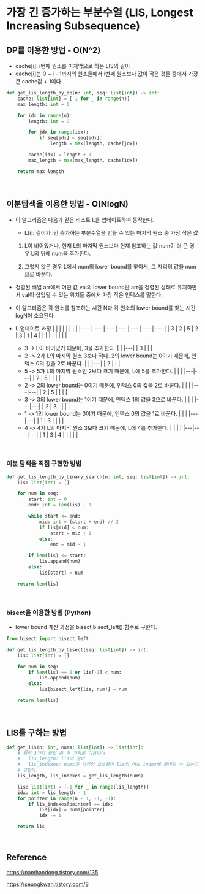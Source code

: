 # 가장 긴 증가하는 부분수열 (LIS, Longest Increasing Subsequence)

## DP를 이용한 방법 - O(N^2)

-   cache[i]: i번째 원소를 마지막으로 하는 LIS의 길이
-   cache[i]는 0 ~ i - 1까지의 원소들에서 i번째 원소보다 값이 작은 것들 중에서 가장 큰 cache값 + 1이다.

```python
def get_lis_length_by_dp(n: int, seq: list[int]) -> int:
    cache: list[int] = [-1 for _ in range(n)]
    max_length: int = 0

    for idx in range(n):
        length: int = 0

        for jdx in range(idx):
            if seq[jdx] < seq[idx]:
                length = max(length, cache[jdx])

        cache[idx] = length + 1
        max_length = max(max_length, cache[idx])

    return max_length
```

<br>

## 이분탐색을 이용한 방법 - O(NlogN)

-   이 알고리즘은 다음과 같은 리스트 L을 업데이트하며 동작한다.

    -   L[i]: 길이가 i인 증가하는 부분수열을 만들 수 있는 마지막 원소 중 가장 작은 값

    1. L이 비어있거나, 현재 L의 마지막 원소보다 현재 참조하는 값 num이 더 큰 경우 L의 뒤에 num을 추가한다.

    2. 그렇지 않은 경우 L에서 num의 lower bound를 찾아서, 그 자리의 값을 num으로 바꾼다.

-   정렬된 배열 arr에서 어떤 값 val의 lower bound란 arr을 정렬된 상태로 유지하면서 val이 삽입될 수 있는 위치들 중에서 가장 작은 인덱스를 말한다.

-   이 알고리즘은 각 원소를 참조하는 시간 N과 각 원소의 lower bound를 찾는 시간 logN이 소요된다.

-   L 업데이트 과정
    | | | | | | | |
    | --- | --- | --- | --- | --- | --- | --- |
    | 3 | 2 | 5 | 2 | 3 | 1 | 4 |
    | | | | | | | |
    -   3 -> L이 비어있기 때문에, 3을 추가한다.
        | |
        |---|
        | 3 |
        | |
    -   2 -> 2가 L의 마지막 원소 3보다 작다. 2의 lower bound는 0이기 때문에, 인덱스 0의 값을 2로 바꾼다.
        | |
        |---|
        | 2 |
        | |
    -   5 -> 5가 L의 마지막 원소인 2보다 크기 때문에, L에 5를 추가한다.
        | | |
        |---|---|
        | 2 | 5 |
        | | |
    -   2 -> 2의 lower bound는 0이기 때문에, 인덱스 0의 값을 2로 바꾼다.
        | | |
        |---|---|
        | 2 | 5 |
        | | |
    -   3 -> 3의 lower bound는 1이기 때문에, 인덱스 1의 값을 3으로 바꾼다.
        | | |
        |---|---|
        | 2 | 3 |
        | | |
    -   1 -> 1의 lower bound는 0이기 때문에, 인덱스 0의 값을 1로 바꾼다.
        | | |
        |---|---|
        | 1 | 3 |
        | | |
    -   4 -> 4가 L의 마지막 원소 3보다 크기 때문에, L에 4를 추가한다.
        | | | |
        |---|---|---|
        | 1 | 3 | 4 |
        | | | |

<br>

### 이분 탐색을 직접 구현한 방법

```python
def get_lis_length_by_binary_search(n: int, seq: list[int]) -> int:
    lis: list[int] = []

    for num in seq:
        start: int = 0
        end: int = len(lis) - 1

        while start <= end:
            mid: int = (start + end) // 2
            if lis[mid] < num:
                start = mid + 1
            else:
                end = mid - 1

        if len(lis) <= start:
            lis.append(num)
        else:
            lis[start] = num

    return len(lis)
```

<br>

### bisect을 이용한 방법 (Python)

-   lower bound 계산 과정을 bisect.bisect_left() 함수로 구한다.

```python
from bisect import bisect_left

def get_lis_length_by_bisect(seq: list[int]) -> int:
    lis: list[int] = []

    for num in seq:
        if len(lis) == 0 or lis[-1] < num:
            lis.append(num)
        else:
            lis[bisect_left(lis, num)] = num

    return len(lis)
```

<br>

## LIS를 구하는 방법

```python
def get_lis(n: int, nums: list[int]) -> list[int]:
    # 위의 3가지 방법 중 한 가지를 이용하여
    #   lis_length: lis의 길이
    #   lis_indexes: nums의 각각의 요소들이 lis의 어느 index에 들어갈 수 있는지 저장한 리스트
    # 구한다.
    lis_length, lis_indexes = get_lis_length(nums)

    lis: list[int] = [-1 for _ in range(lis_length)]
    idx: int = lis_length - 1
    for pointer in range(n - 1, -1, -1):
        if lis_indexes[pointer] == idx:
            lis[idx] = nums[pointer]
            idx -= 1

    return lis
```

<br>

## Reference

https://namhandong.tistory.com/135

https://seungkwan.tistory.com/8
